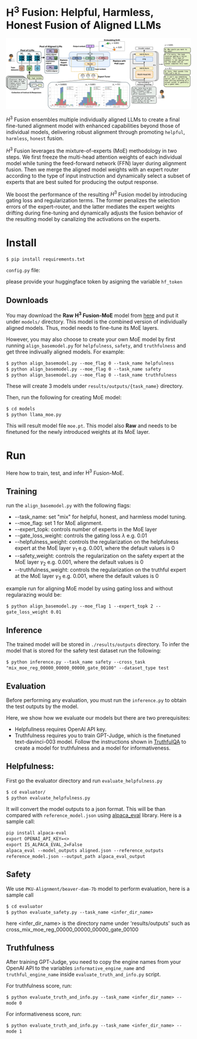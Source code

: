 # $\mathrm{H}^3$ Fusion: Helpful, Harmless, Honest Fusion of Aligned LLMs


![alt text](img-files/main.jpg)


$H^3$ Fusion ensembles multiple individually aligned LLMs to create a final fine-tuned alignment model with enhanced capabilities beyond those of individual models, delivering robust alignment through promoting `helpful`, `harmless`, `honest` fusion. 

$H^3$ Fusion leverages the mixture-of-experts (MoE) methodology in two steps. We first freeze the multi-head attention weights of each individual model while tuning the feed-forward network (FFN) layer during alignment fusion. Then we merge the aligned model weights with an expert router according to the type of input instruction and dynamically select a subset of experts that are best suited for producing the output response. 

We boost the performance of the resulting $H^3$ Fusion model by introducing gating loss and regularization terms. The former penalizes the selection errors of the expert-router, and the latter mediates the expert weights drifting during fine-tuning and dynamically adjusts the fusion behavior of the resulting model by canalizing the activations on the experts.


# Install

```
$ pip install requirements.txt
```

`config.py` file:

please provide your huggingface token by asigning the variable `hf_token`


## Downloads

You may download the **Raw** **$\mathrm{H}^3$ Fusion-MoE** model from [here](https://www.dropbox.com/scl/fo/wny16vbrwzusxc9mcxrod/AITCy67JIDx7xmm9jbu1QCU?rlkey=lga1opfgar0i4o6tb6rdcdgb2&st=iiwfequy&dl=0) and put it under `models/` directory. This model is the combined version of individually aligned models. Thus, model needs to fine-tune its MoE layers. 

However, you may also choose to create your own MoE model by first running `align_basemodel.py` for `helpfulness`, `safety`, and `truthfulness` and get three indivually aligned models. For example:

```
$ python align_basemodel.py --moe_flag 0 --task_name helpfulness
$ python align_basemodel.py --moe_flag 0 --task_name safety
$ python align_basemodel.py --moe_flag 0 --task_name truthfulness
```
These will create 3 models under `results/outputs/{task_name}` directory.


Then, run the following for creating MoE model:
```
$ cd models
$ python llama_moe.py
```

This will result model file `moe.pt`. This model also **Raw** and needs to be finetuned for the newly introduced weights at its MoE layer.

# Run
Here how to train, test, and infer $\mathrm{H}^3$ Fusion-MoE.
## Training
run the `align_basemodel.py` with the following flags:

- --task_name: set "mix" for helpful, honest, and harmless model tuning.
- --moe_flag: set 1 for MoE alignment.
- --expert_topk: controls number of experts in the MoE layer
- --gate_loss_weight: controls the gating loss $\lambda$ e.g. 0.01
- --helpfulness_weight: controls the regularization on the helpfulness expert at the MoE layer  $\gamma_{1}$ e.g. 0.001, where the default values is 0
- --safety_weight: controls the regularization on the safety expert at the MoE layer  $\gamma_{2}$ e.g. 0.001, where the default values is 0
- --truthfulness_weight: controls the regularization on the truthful expert at the MoE layer  $\gamma_{3}$ e.g. 0.001, where the default values is 0 

example run for aligning MoE model by using gating loss and without regularazing  would be:
```
$ python align_basemodel.py --moe_flag 1 --expert_topk 2 --gate_loss_weight 0.01
```


## Inference

The trained model will be stored in `./results/outputs` directory. To infer the model that is stored for the safety test dataset run the following:
```
$ python inference.py --task_name safety --cross_task "mix_moe_reg_00000_00000_00000_gate_00100" --dataset_type test 
```


## Evaluation
Before performing any evaluation, you must run the `inference.py` to obtain the test outputs by the model. 

Here, we show how we evaluate our models but there are two prerequisites:

- Helpfullness requires OpenAI API key.
- Truthfulness requires you to train GPT-Judge, which is the finetuned text-davinci-003 model. Follow the instructions shown in [TruthfulQA](https://github.com/sylinrl/TruthfulQA) to create a model for truthfulness and a model for informativeness.


## Helpfulness:
First go the evaluator directory and run `evaluate_helpfulness.py`
```
$ cd evaluator/
$ python evaluate_helpfulness.py
```
It will convert the model outputs to a json format. This will be than compared with `reference_model.json` using [alpaca_eval](https://github.com/tatsu-lab/alpaca_eval) library. Here is a sample call:

```
pip install alpaca-eval
export OPENAI_API_KEY=<>
export IS_ALPACA_EVAL_2=False
alpaca_eval --model_outputs aligned.json --reference_outputs reference_model.json --output_path alpaca_eval_output
```


## Safety

We use `PKU-Alignment/beaver-dam-7b` model to perform evaluation, here is a sample call
```
$ cd evaluator
$ python evaluate_safety.py --task_name <infer_dir_name>
```
here <infer_dir_name> is the directory name under 'results/outputs' such as cross_mix_moe_reg_00000_00000_00000_gate_00100

## Truthfulness

After training GPT-Judge, you need to copy the engine names from your OpenAI API to the variables `informative_engine_name` and `truthful_engine_name` inside `evaluate_truth_and_info.py` script.

For truthfulness score, run:
```
$ python evaluate_truth_and_info.py --task_name <infer_dir_name> --mode 0
```

For informativeness score, run:
```
$ python evaluate_truth_and_info.py --task_name <infer_dir_name> --mode 1
```
